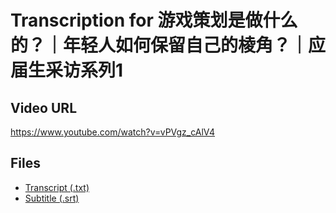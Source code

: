 # Transcription for 游戏策划是做什么的？｜年轻人如何保留自己的棱角？｜应届生采访系列1
## Video URL
https://www.youtube.com/watch?v=vPVgz_cAlV4
 
## Files
- [Transcript (.txt)](./transcript.txt)
- [Subtitle (.srt)](./transcript.srt)
